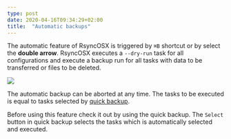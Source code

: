 ```yaml
---
type: post
date: 2020-04-16T09:34:29+02:00
title:  "Automatic backups"
---
```

The automatic feature of RsyncOSX is triggered by `⌘B` shortcut or by select the **double arrow**. RsyncOSX executes a `--dry-run` task for all configurations and execute a backup run for all tasks with data to be transferred or files to be deleted.

![](/images/RsyncOSX/master/intro/menu4.png)

The automatic backup can be aborted at any time. The tasks to be executed is equal to tasks selected by [quick backup](/post/quickbackup/).

Before using this feature check it out by using the quick backup. The `Select` button in quick backup selects the tasks which is automatically selected and executed.
